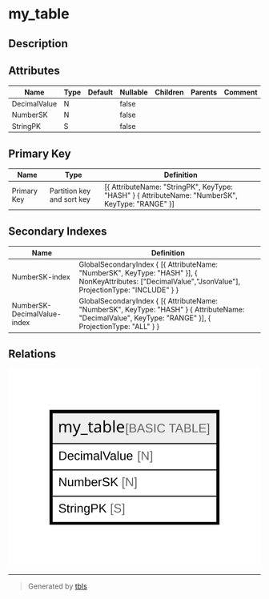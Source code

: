 # my_table

## Description

## Attributes

| Name | Type | Default | Nullable | Children | Parents | Comment |
| ---- | ---- | ------- | -------- | -------- | ------- | ------- |
| DecimalValue | N |  | false |  |  |  |
| NumberSK | N |  | false |  |  |  |
| StringPK | S |  | false |  |  |  |

## Primary Key

| Name | Type | Definition |
| ---- | ---- | ---------- |
| Primary Key | Partition key and sort key | [{ AttributeName: "StringPK", KeyType: "HASH" } { AttributeName: "NumberSK", KeyType: "RANGE" }] |

## Secondary Indexes

| Name | Definition |
| ---- | ---------- |
| NumberSK-index | GlobalSecondaryIndex { [{ AttributeName: "NumberSK", KeyType: "HASH" }], { NonKeyAttributes: ["DecimalValue","JsonValue"], ProjectionType: "INCLUDE" } } |
| NumberSK-DecimalValue-index | GlobalSecondaryIndex { [{ AttributeName: "NumberSK", KeyType: "HASH" } { AttributeName: "DecimalValue", KeyType: "RANGE" }], { ProjectionType: "ALL" } } |

## Relations

![er](my_table.svg)

---

> Generated by [tbls](https://github.com/k1LoW/tbls)
